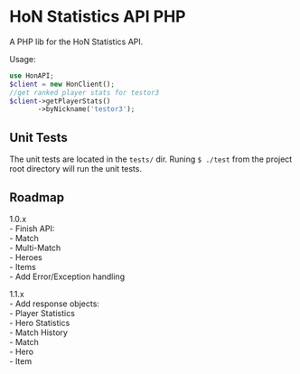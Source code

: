 # HoN Statistics API PHP

A PHP lib for the HoN Statistics API.

Usage:
```php
use HonAPI;
$client = new HonClient();
//get ranked player stats for testor3
$client->getPlayerStats()
	   ->byNickname('testor3');
```

## Unit Tests
The unit tests are located in the `tests/` dir. Runing `$ ./test` from the project root directory will run the unit tests.

## Roadmap

1.0.x  
	- Finish API:   
		- Match  
		- Multi-Match  
		- Heroes  
		- Items  
	- Add Error/Exception handling  

1.1.x  
	- Add response objects:  
		- Player Statistics  
		- Hero Statistics  
		- Match History  
		- Match  
		- Hero  
		- Item  

